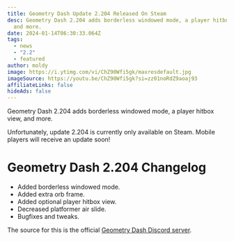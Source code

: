 ```yaml
---
title: Geometry Dash Update 2.204 Released On Steam
desc: Geometry Dash 2.204 adds borderless windowed mode, a player hitbox view,
  and more.
date: 2024-01-14T06:30:33.064Z
tags:
  - news
  - "2.2"
  - featured
author: moldy
image: https://i.ytimg.com/vi/ChZ90Wfi5gk/maxresdefault.jpg
imageSource: https://youtu.be/ChZ90Wfi5gk?si=zz01noRdZ9aoaj93
affiliateLinks: false
hideAds: false
---
```

Geometry Dash 2.204 adds borderless windowed mode, a player hitbox view, and more.

Unfortunately, update 2.204 is currently only available on Steam. Mobile players will receive an update soon!

# Geometry Dash 2.204 Changelog

- Added borderless windowed mode.
- Added extra orb frame.
- Added optional player hitbox view.
- Decreased platformer air slide.
- Bugfixes and tweaks.

The source for this is the official [Geometry Dash Discord server](/posts/geometry-dash-discord-server-how-to-join-request-levels/).
